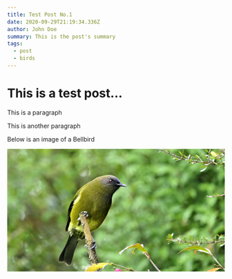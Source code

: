 ```yaml
---
title: Test Post No.1
date: 2020-09-29T21:19:34.336Z
author: John Doe
summary: This is the post's summary
tags:
  - post
  - birds
---
```

# This is a test post...

This is a paragraph

This is another paragraph

Below is an image of a Bellbird

![New Zealand Bellbird](/static/img/bellbird-smaller.jpg "New Zealand Bellbird")